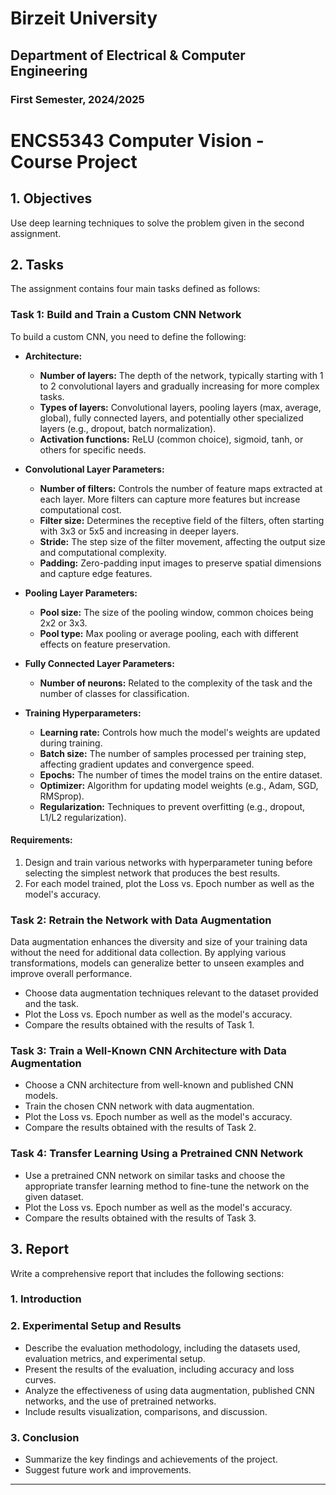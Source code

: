# Birzeit University
## Department of Electrical & Computer Engineering
### First Semester, 2024/2025

# ENCS5343 Computer Vision - Course Project


## 1. Objectives
Use deep learning techniques to solve the problem given in the second assignment.

## 2. Tasks
The assignment contains four main tasks defined as follows:

### Task 1: Build and Train a Custom CNN Network
To build a custom CNN, you need to define the following:

- **Architecture:**
  - **Number of layers:** The depth of the network, typically starting with 1 to 2 convolutional layers and gradually increasing for more complex tasks.
  - **Types of layers:** Convolutional layers, pooling layers (max, average, global), fully connected layers, and potentially other specialized layers (e.g., dropout, batch normalization).
  - **Activation functions:** ReLU (common choice), sigmoid, tanh, or others for specific needs.

- **Convolutional Layer Parameters:**
  - **Number of filters:** Controls the number of feature maps extracted at each layer. More filters can capture more features but increase computational cost.
  - **Filter size:** Determines the receptive field of the filters, often starting with 3x3 or 5x5 and increasing in deeper layers.
  - **Stride:** The step size of the filter movement, affecting the output size and computational complexity.
  - **Padding:** Zero-padding input images to preserve spatial dimensions and capture edge features.

- **Pooling Layer Parameters:**
  - **Pool size:** The size of the pooling window, common choices being 2x2 or 3x3.
  - **Pool type:** Max pooling or average pooling, each with different effects on feature preservation.

- **Fully Connected Layer Parameters:**
  - **Number of neurons:** Related to the complexity of the task and the number of classes for classification.

- **Training Hyperparameters:**
  - **Learning rate:** Controls how much the model's weights are updated during training.
  - **Batch size:** The number of samples processed per training step, affecting gradient updates and convergence speed.
  - **Epochs:** The number of times the model trains on the entire dataset.
  - **Optimizer:** Algorithm for updating model weights (e.g., Adam, SGD, RMSprop).
  - **Regularization:** Techniques to prevent overfitting (e.g., dropout, L1/L2 regularization).

#### Requirements:
1. Design and train various networks with hyperparameter tuning before selecting the simplest network that produces the best results.
2. For each model trained, plot the Loss vs. Epoch number as well as the model's accuracy.

### Task 2: Retrain the Network with Data Augmentation
Data augmentation enhances the diversity and size of your training data without the need for additional data collection. By applying various transformations, models can generalize better to unseen examples and improve overall performance.

- Choose data augmentation techniques relevant to the dataset provided and the task.
- Plot the Loss vs. Epoch number as well as the model's accuracy.
- Compare the results obtained with the results of Task 1.

### Task 3: Train a Well-Known CNN Architecture with Data Augmentation
- Choose a CNN architecture from well-known and published CNN models.
- Train the chosen CNN network with data augmentation.
- Plot the Loss vs. Epoch number as well as the model's accuracy.
- Compare the results obtained with the results of Task 2.

### Task 4: Transfer Learning Using a Pretrained CNN Network
- Use a pretrained CNN network on similar tasks and choose the appropriate transfer learning method to fine-tune the network on the given dataset.
- Plot the Loss vs. Epoch number as well as the model's accuracy.
- Compare the results obtained with the results of Task 3.

## 3. Report
Write a comprehensive report that includes the following sections:

### 1. Introduction

### 2. Experimental Setup and Results
- Describe the evaluation methodology, including the datasets used, evaluation metrics, and experimental setup.
- Present the results of the evaluation, including accuracy and loss curves.
- Analyze the effectiveness of using data augmentation, published CNN networks, and the use of pretrained networks.
- Include results visualization, comparisons, and discussion.

### 3. Conclusion
- Summarize the key findings and achievements of the project.
- Suggest future work and improvements.

---

